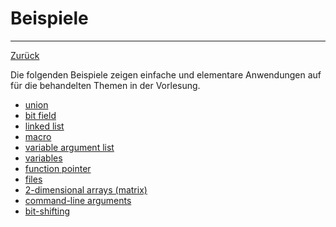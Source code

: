 # Beispiele
---
[Zurück](../README.md)

Die folgenden Beispiele zeigen einfache und elementare Anwendungen auf für
die behandelten Themen in der Vorlesung.

* [union](union/union.md)
* [bit field](bitfield/bitfield.md)
* [linked list](llist/llist.md)
* [macro](macro/macro.md)
* [variable argument list](varpar/varpar.md)
* [variables](variables/variables.md)
* [function pointer](fpointer/fpointer.md)
* [files](file/file.md)
* [2-dimensional arrays (matrix)](matrix/matrix.md)
* [command-line arguments](clargs/clargs.md)
* [bit-shifting](shifting/shifting.md)
